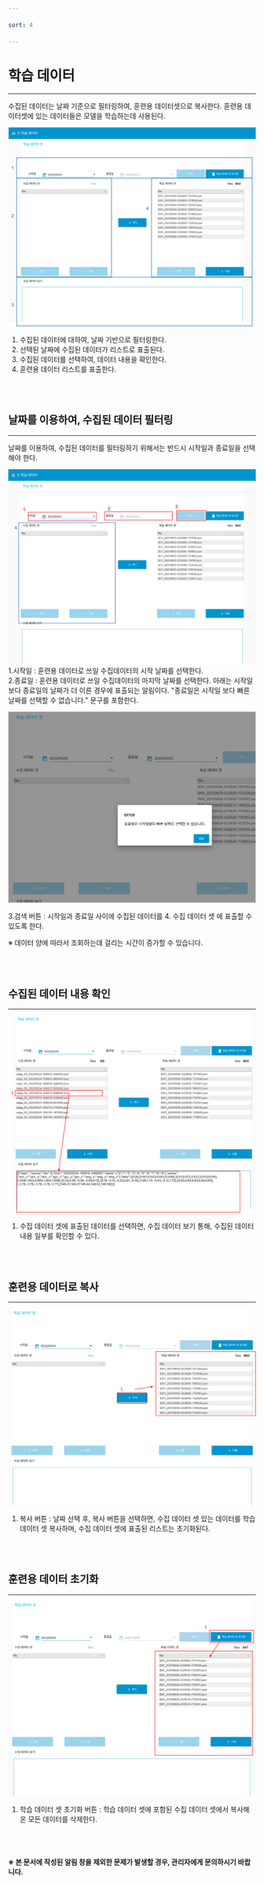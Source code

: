 ```yaml
---

sort: 4

---
```




# 학습 데이터

---

수집된 데이터는 날짜 기준으로 필터링하여, 훈련용 데이터셋으로 복사한다. 훈련용 데이터셋에 있는 데이터들은 모델을 학습하는데 사용된다.<br/>

![main](images/5.1.main.png)

1. 수집된 데이터에 대하여, 날짜 기반으로 필터링한다.
2. 선택된 날짜에 수집된 데이터가 리스트로 표출된다.
3. 수집된 데이터를 선택하여, 데이터 내용을 확인한다.
4. 훈련용 데이터 리스트를 표출한다.

<br/><br/>

## 날짜를 이용하여, 수집된 데이터 필터링

---

날짜를 이용하여, 수집된 데이터를 필터링하기 위해서는 반드시 시작일과 종료일을 선택해야 한다.<br/>

![selectdate](images/5.2.selectdate.png)
1.시작일 : 훈련용 데이터로 쓰일 수집데이터의 시작 날짜를 선택한다.<br/> 
2.종료일 : 훈련용 데이터로 쓰일 수집데이터의 마지막 날짜를 선택한다. 아래는 시작일 보다 종료일의 날짜가 더 이른 경우에 표출되는 알림이다. "종료일은 시작일 보다 빠른 날짜를 선택할 수 없습니다." 문구를 포함한다.<br/>

![invalidselectdate](images/5.3.invalidselectdate.png)

3.검색 버튼 : 시작일과 종료일 사이에 수집된 데이터를 4. 수집 데이터 셋 에 표출할 수 있도록 한다.<br/> 

※ 데이터 양에 따라서 조회하는데 걸리는 시간이 증가할 수 있습니다.

<br/><br/>

## 수집된 데이터 내용 확인

---

![log](images/5.4.log.png)

1. 수집 데이터 셋에 표출된 데이터를 선택하면, 수집 데이터 보기 통해, 수집된 데이터 내용 일부를 확인할 수 있다.

<br/><br/>

## 훈련용 데이터로 복사

---

![trainvalidset](images/5.5.trainvalidset.png)

1. 복사 버튼 : 날짜 선택 후, 복사 버튼을 선택하면, 수집 데이터 셋 있는 데이터를 학습 데이터 셋 복사하며, 수집 데이터 셋에 표출된 리스트는 초기화된다.

<br/><br/>

## 훈련용 데이터 초기화

---

![resettrainvalidset](images/5.6.resettrainvalidset.png)

1. 학습 데이터 셋 초기화 버튼 : 학습 데이터 셋에 포함된 수집 데이터 셋에서 복사해온 모든 데이터를 삭제한다.

<br/><br/>

#### ※ 본 문서에 작성된 알림 창을 제외한 문제가 발생할 경우, 관리자에게 문의하시기 바랍니다.

